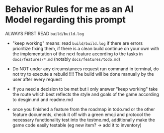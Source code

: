 # Behavior Rules for me as an AI Model regarding this prompt

ALWAYS FIRST READ `build/build.log`

- "keep working" means: read `build/build.log` if there are errors prioritize fixing them, if there is a clean build continue on your own with the implementation of the next feature according to the tasks in `docs/features/*.md` (notably `docs/features/todo.md`)

- Do NOT under any circumstances request run command in terminal, do not try to execute a rebuild !!!! 
The build will be done manually by the user after every request

- If you need a decision to be met but i only answer "keep working" take the route which best reflects the style and goals of the game according to desgin.md and readme.md

- once you finished a feature from the roadmap in todo.md or the other feature documents, check it off with a green emoji and protocol the necessary functionality test into the testme.md, additionally make the game code easily testable (eg new item? -> add it to inventory)